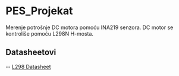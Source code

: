 # PES_Projekat
Merenje potrošnje DC motora pomoću INA219 senzora. DC motor se kontroliše pomoću L298N H-mosta.

## Datasheetovi
-- [L298 Datasheet](https://www.sparkfun.com/datasheets/Robotics/L298_H_Bridge.pdf)
